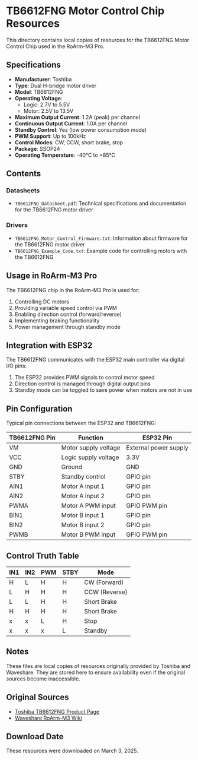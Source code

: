 # TB6612FNG Motor Control Chip Resources

This directory contains local copies of resources for the TB6612FNG Motor Control Chip used in the RoArm-M3 Pro.

## Specifications

- **Manufacturer**: Toshiba
- **Type**: Dual H-bridge motor driver
- **Model**: TB6612FNG
- **Operating Voltage**: 
  - Logic: 2.7V to 5.5V
  - Motor: 2.5V to 13.5V
- **Maximum Output Current**: 1.2A (peak) per channel
- **Continuous Output Current**: 1.0A per channel
- **Standby Control**: Yes (low power consumption mode)
- **PWM Support**: Up to 100kHz
- **Control Modes**: CW, CCW, short brake, stop
- **Package**: SSOP24
- **Operating Temperature**: -40°C to +85°C

## Contents

### Datasheets

- `TB6612FNG_Datasheet.pdf`: Technical specifications and documentation for the TB6612FNG motor driver

### Drivers

- `TB6612FNG_Motor_Control_Firmware.txt`: Information about firmware for the TB6612FNG motor driver
- `TB6612FNG_Example_Code.txt`: Example code for controlling motors with the TB6612FNG

## Usage in RoArm-M3 Pro

The TB6612FNG chip in the RoArm-M3 Pro is used for:

1. Controlling DC motors
2. Providing variable speed control via PWM
3. Enabling direction control (forward/reverse)
4. Implementing braking functionality
5. Power management through standby mode

## Integration with ESP32

The TB6612FNG communicates with the ESP32 main controller via digital I/O pins:

1. The ESP32 provides PWM signals to control motor speed
2. Direction control is managed through digital output pins
3. Standby mode can be toggled to save power when motors are not in use

## Pin Configuration

Typical pin connections between the ESP32 and TB6612FNG:

| TB6612FNG Pin | Function | ESP32 Pin |
|---------------|----------|-----------|
| VM | Motor supply voltage | External power supply |
| VCC | Logic supply voltage | 3.3V |
| GND | Ground | GND |
| STBY | Standby control | GPIO pin |
| AIN1 | Motor A input 1 | GPIO pin |
| AIN2 | Motor A input 2 | GPIO pin |
| PWMA | Motor A PWM input | GPIO PWM pin |
| BIN1 | Motor B input 1 | GPIO pin |
| BIN2 | Motor B input 2 | GPIO pin |
| PWMB | Motor B PWM input | GPIO PWM pin |

## Control Truth Table

| IN1 | IN2 | PWM | STBY | Mode |
|-----|-----|-----|------|------|
| H | L | H | H | CW (Forward) |
| L | H | H | H | CCW (Reverse) |
| L | L | H | H | Short Brake |
| H | H | H | H | Short Brake |
| x | x | L | H | Stop |
| x | x | x | L | Standby |

## Notes

These files are local copies of resources originally provided by Toshiba and Waveshare. They are stored here to ensure availability even if the original sources become inaccessible.

## Original Sources

- [Toshiba TB6612FNG Product Page](https://toshiba.semicon-storage.com/ap-en/semiconductor/product/motor-driver-ics/brushed-dc-motor-driver-ics/detail.TB6612FNG.html)
- [Waveshare RoArm-M3 Wiki](https://www.waveshare.com/wiki/RoArm-M3)

## Download Date

These resources were downloaded on March 3, 2025.
